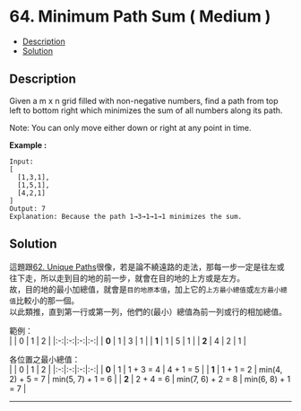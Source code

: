 # 64. Minimum Path Sum ( Medium )

+ [Description](#Description)  
+ [Solution](#Solution)  

## Description
Given a m x n grid filled with non-negative numbers, find a path from top left to bottom right which minimizes the sum of all numbers along its path.  

Note: You can only move either down or right at any point in time.  

**Example :**  

```
Input:
[
  [1,3,1],
  [1,5,1],
  [4,2,1]
]
Output: 7
Explanation: Because the path 1→3→1→1→1 minimizes the sum.
```  

## Solution

這題跟[62. Unique Paths](https://github.com/fhsi5794/leetcodes/tree/master/62._Unique_Paths)很像，若是論不繞遠路的走法，那每一步一定是往左或往下走，所以走到目的地的前一步，就會在目的地的上方或是左方。  
故，目的地的最小加總值，就會是```目的地原本值```，加上它的```上方最小總值```或```左方最小總值```比較小的那一個。  
以此類推，直到第一行或第一列，他們的(最小）總值為前一列或行的相加總值。   

範例：  
|   | 0 | 1 | 2 |
|:-:|:-:|:-:|:-:|
| **0** | 1 | 3 | 1 |
| **1** | 1 | 5 | 1 |
| **2** | 4 | 2 | 1 |  

各位置之最小總值：  
|   | 0 | 1 | 2 |
|:-:|:-:|:-:|:-:|
| **0** | 1 | 1 + 3 = 4 | 4 + 1 = 5 |
| **1** | 1 + 1 = 2 | min(4, 2) + 5 = 7 | min(5, 7) + 1 = 6 |
| **2** | 2 + 4 = 6 | min(7, 6) + 2 = 8 | min(6, 8) + 1 = 7 |    




---

